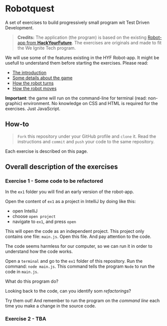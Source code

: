 # Robotquest
A set of exercises to build progressively small program wit Test Driven Development. 

> **Credits:** The application (the program) is based on the existing [Robot-app from **HackYourFuture**](https://github.com/HackYourFuture/RobotApp). The exercises are originals and made to fit the We Ignite Tech program. 

We will use some of the features existing in the HYF Robot-app. It might be usefull to understand them before starting the exercises. Please read: 
 * [The introduction](https://github.com/HackYourFuture/RobotApp#introduction) 
 * [Some details about the game](https://github.com/HackYourFuture/RobotApp#robot-state)
 * [How the robot turns](https://github.com/HackYourFuture/RobotApp#turning-the-robot)
 * [How the robot moves](https://github.com/HackYourFuture/RobotApp#moving-the-robot)

 **Important**: the game will run on the command-line for terminal (read: non-graphic) environment. No knowledge on CSS and HTML is required for the exercises. Just JavaScript.  

## How-to
> `Fork` this repository under your GitHub profile and `clone` it. Read the instructions and `commit` and `push` your code to the same repository. 

Each exercise is described on this page. 

## Overall description of the exercises

### Exercise 1 - Some code to be refactored
In the `ex1` folder you will find an early version of the robot-app. 

Open the content of `ex1` as a project in IntelliJ by doing like this: 
 - open IntelliJ
 - choose `open project`
 - navigate to `ex1`, and press `open`

This will open the code as an independent project. This project only contains one file: `main.js`. Open this file. And pay attention to the code. 

The code seems harmless for our computer, so we can run it in order to understand how the code works.  

Open a `terminal` and go to the `ex1` folder of this repository. Run the command: `node main.js`. This command tells the program `Node` to run the code in `main.js`. 

What do this program do? 

Looking back to the code, can you identify som _refactorings_?

Try them out! And remember to run the program on the _command line_ each time you make a change in the source code. 


### Exercise 2  - TBA